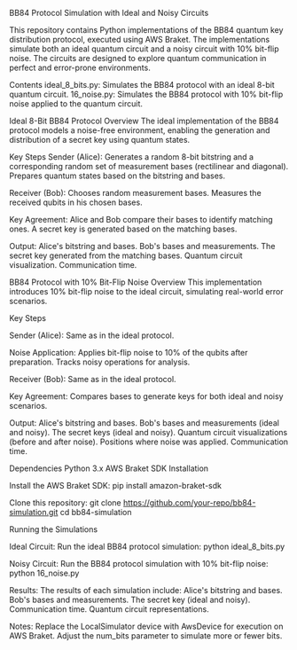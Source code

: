 BB84 Protocol Simulation with Ideal and Noisy Circuits

This repository contains Python implementations of the BB84 quantum key distribution protocol, executed using AWS Braket. The implementations simulate both an ideal quantum circuit and a noisy circuit with 10% bit-flip noise. The circuits are designed to explore quantum communication in perfect and error-prone environments.

Contents ideal_8_bits.py: Simulates the BB84 protocol with an ideal 8-bit quantum circuit. 16_noise.py: Simulates the BB84 protocol with 10% bit-flip noise applied to the quantum circuit.

Ideal 8-Bit BB84 Protocol
Overview The ideal implementation of the BB84 protocol models a noise-free environment, enabling the generation and distribution of a secret key using quantum states.

Key Steps Sender (Alice): Generates a random 8-bit bitstring and a corresponding random set of measurement bases (rectilinear and diagonal). Prepares quantum states based on the bitstring and bases.

Receiver (Bob): Chooses random measurement bases. Measures the received qubits in his chosen bases.

Key Agreement: Alice and Bob compare their bases to identify matching ones. A secret key is generated based on the matching bases.

Output: Alice's bitstring and bases. Bob's bases and measurements. The secret key generated from the matching bases. Quantum circuit visualization. Communication time.

BB84 Protocol with 10% Bit-Flip Noise
Overview This implementation introduces 10% bit-flip noise to the ideal circuit, simulating real-world error scenarios.

Key Steps

Sender (Alice): Same as in the ideal protocol.

Noise Application: Applies bit-flip noise to 10% of the qubits after preparation. Tracks noisy operations for analysis.

Receiver (Bob): Same as in the ideal protocol.

Key Agreement: Compares bases to generate keys for both ideal and noisy scenarios.

Output: Alice's bitstring and bases. Bob's bases and measurements (ideal and noisy). The secret keys (ideal and noisy). Quantum circuit visualizations (before and after noise). Positions where noise was applied. Communication time.

Dependencies Python 3.x AWS Braket SDK Installation

Install the AWS Braket SDK: pip install amazon-braket-sdk

Clone this repository: git clone https://github.com/your-repo/bb84-simulation.git cd bb84-simulation

Running the Simulations

Ideal Circuit: Run the ideal BB84 protocol simulation: python ideal_8_bits.py

Noisy Circuit: Run the BB84 protocol simulation with 10% bit-flip noise: python 16_noise.py

Results: The results of each simulation include: Alice's bitstring and bases. Bob's bases and measurements. The secret key (ideal and noisy). Communication time. Quantum circuit representations.

Notes: Replace the LocalSimulator device with AwsDevice for execution on AWS Braket. Adjust the num_bits parameter to simulate more or fewer bits.

